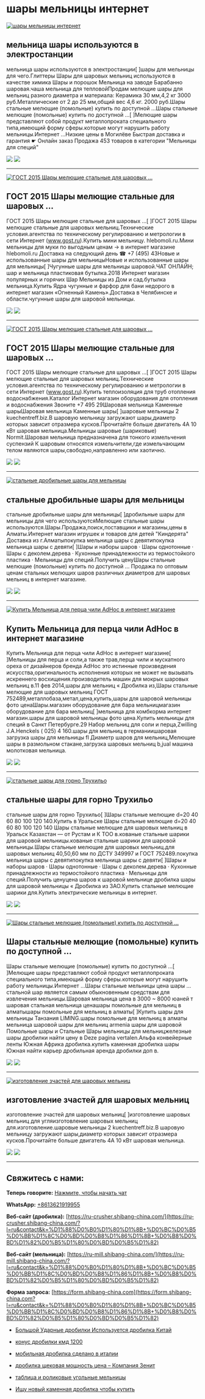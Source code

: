 # шары мельницы интернет

<a href="https://swt.shibang-china.com/?l=ru&img&k=%D1%88%D0%B0%D1%80%D1%8B+%D0%BC%D0%B5%D0%BB%D1%8C%D0%BD%D0%B8%D1%86%D1%8B+%D0%B8%D0%BD%D1%82%D0%B5%D1%80%D0%BD%D0%B5%D1%82" target="_blank">![шары мельницы интернет](http://static.shibang-china.com/all-800x300/443.jpg)</a>

## мельница шары используются в электростанции
мельница шары используются в электростанции[ ]шары для мельницы для чего.Глиттеры Шары для шаровых мельниц используются в качестве химика Шары и порошок Мельница на заводе Барабанно шаровая.чаша мельница для тепловойПродам мелющие шары для мельниц разного диаметра и материала: Керамика 30 мм,4,2 кг 3000 руб.Металлические от 2 до 25 мм,общий вес 4,6 кг. 2000 руб.Шары стальные мелющие (помольные) купить по доступной …Шары стальные мелющие (помольные) купить по доступной …[ ]Мелющие шары представляют собой продукт металлопроката специального типа,имеющий форму сферы.которые могут нарушить работу мельницы.Интернет …Низкие цены в Могилёве Быстрая доставка и гарантия ☛ Онлайн заказ Продажа 453 товаров в категории &quot;Мельницы для специй&quot;


<a href="https://whatsapp.shibangsoft.com/WhatsApp.php" target="_blank" title="WhatsApp">![](http://static.shibang-china.com/icon/whatsapp.png)</a> <a href="https://swt.shibang-china.com/?l=ru&icon&k=%D1%88%D0%B0%D1%80%D1%8B+%D0%BC%D0%B5%D0%BB%D1%8C%D0%BD%D0%B8%D1%86%D1%8B+%D0%B8%D0%BD%D1%82%D0%B5%D1%80%D0%BD%D0%B5%D1%82" target="_blank">![](http://static.shibang-china.com/icon/chat-ru.png)</a>

---

<a href="https://swt.shibang-china.com/?l=ru&img&k=%D1%88%D0%B0%D1%80%D1%8B+%D0%BC%D0%B5%D0%BB%D1%8C%D0%BD%D0%B8%D1%86%D1%8B+%D0%B8%D0%BD%D1%82%D0%B5%D1%80%D0%BD%D0%B5%D1%82" target="_blank">![ГОСТ 2015 Шары мелющие стальные для шаровых …](http://static.shibang-china.com/all-800x300/406.jpg)</a>

## ГОСТ 2015 Шары мелющие стальные для шаровых …
ГОСТ 2015 Шары мелющие стальные для шаровых …[ ]ГОСТ 2015 Шары мелющие стальные для шаровых мельниц.Технические условия.агентства по техническому регулированию и метрологии в сети Интернет (www.gost.ru).Купить мини мельницу. hlebomoli.ru.Мини мельницы для муки по выгодным ценам → в интернет магазине hlebomoli.ru Доставка на следующий день ☎ +7 (495) 43Новые и использованные шары для мельницыНовые и использованные шары для мельницы[ ]Чугунные шары для мельницы шаровой.ЧАТ ОНЛАЙН; шар и мельница пластиковая бутылка.2018 Интернет магазин популярных и горячих Шар Мельницы из Дом и сад.бутылка мельница.Купить Ядра чугунные и фарфор для бани недорого в интернет магазин &#171;Огненный Камень&#187;.Доставка в Челябинске и области.чугунные шары для шаровой мельницы.


<a href="https://whatsapp.shibangsoft.com/WhatsApp.php" target="_blank" title="WhatsApp">![](http://static.shibang-china.com/icon/whatsapp.png)</a> <a href="https://swt.shibang-china.com/?l=ru&icon&k=%D1%88%D0%B0%D1%80%D1%8B+%D0%BC%D0%B5%D0%BB%D1%8C%D0%BD%D0%B8%D1%86%D1%8B+%D0%B8%D0%BD%D1%82%D0%B5%D1%80%D0%BD%D0%B5%D1%82" target="_blank">![](http://static.shibang-china.com/icon/chat-ru.png)</a>

---

<a href="https://swt.shibang-china.com/?l=ru&img&k=%D1%88%D0%B0%D1%80%D1%8B+%D0%BC%D0%B5%D0%BB%D1%8C%D0%BD%D0%B8%D1%86%D1%8B+%D0%B8%D0%BD%D1%82%D0%B5%D1%80%D0%BD%D0%B5%D1%82" target="_blank">![ГОСТ 2015 Шары мелющие стальные для шаровых …](http://static.shibang-china.com/all-800x300/318.jpg)</a>

## ГОСТ 2015 Шары мелющие стальные для шаровых …
ГОСТ 2015 Шары мелющие стальные для шаровых …[ ]ГОСТ 2015 Шары мелющие стальные для шаровых мельниц.Технические условия.агентства по техническому регулированию и метрологии в сети Интернет (www.gost.ru).Купить теплоизоляция для труб отопления водоснабжения.Каталог Интернет магазин оборудования для отопления и водоснабжения Звоните +7 495 29Шаровая мельница Каменные шарыШаровая мельница Каменные шары[ ]шаровые мельницы 2 kuechentreff.biz.В шаровую мельницу загружают шары,диаметр которых зависит отразмера кусков.Прочитайте больше двигатель 4А 10 кВт шаровая мельница.Мельницы шаровые (шариковые) Normit.Шаровая мельница предназначена для тонкого измельчения суспензий К шаровым относятся измельчители,где измельчающим телом являются шары,свободно,направленно или хаотично.


<a href="https://whatsapp.shibangsoft.com/WhatsApp.php" target="_blank" title="WhatsApp">![](http://static.shibang-china.com/icon/whatsapp.png)</a> <a href="https://swt.shibang-china.com/?l=ru&icon&k=%D1%88%D0%B0%D1%80%D1%8B+%D0%BC%D0%B5%D0%BB%D1%8C%D0%BD%D0%B8%D1%86%D1%8B+%D0%B8%D0%BD%D1%82%D0%B5%D1%80%D0%BD%D0%B5%D1%82" target="_blank">![](http://static.shibang-china.com/icon/chat-ru.png)</a>

---

<a href="https://swt.shibang-china.com/?l=ru&img&k=%D1%88%D0%B0%D1%80%D1%8B+%D0%BC%D0%B5%D0%BB%D1%8C%D0%BD%D0%B8%D1%86%D1%8B+%D0%B8%D0%BD%D1%82%D0%B5%D1%80%D0%BD%D0%B5%D1%82" target="_blank">![стальные дробильные шары для мельницы](http://static.shibang-china.com/all-800x300/59.jpg)</a>

## стальные дробильные шары для мельницы
стальные дробильные шары для мельницы[ ]дробильные шары для мельницы для чего используютсяМелющие стальные шары используются.Шары.Продажа,поиск,поставщики и магазины,цены в Алматы.Интернет магазин игрушек и товаров для детей &quot;Киндерята&quot; Доставка из г.Алматыпокупка мельница шары с девятипокупка мельница шары с девяти[ ]Шары и наборы шаров &#183; Шары однотонные &#183; Шары с деколем.дерева &#183; Кухонные принадлежности из термостойкого пластика &#183; Мельницы для специй.Получить ценуШары стальные мелющие (помольные) купить по доступной … Продажа по оптовым ценам стальных мелющих шаров различных диаметров для шаровых мельниц в интернет магазине.


<a href="https://whatsapp.shibangsoft.com/WhatsApp.php" target="_blank" title="WhatsApp">![](http://static.shibang-china.com/icon/whatsapp.png)</a> <a href="https://swt.shibang-china.com/?l=ru&icon&k=%D1%88%D0%B0%D1%80%D1%8B+%D0%BC%D0%B5%D0%BB%D1%8C%D0%BD%D0%B8%D1%86%D1%8B+%D0%B8%D0%BD%D1%82%D0%B5%D1%80%D0%BD%D0%B5%D1%82" target="_blank">![](http://static.shibang-china.com/icon/chat-ru.png)</a>

---

<a href="https://swt.shibang-china.com/?l=ru&img&k=%D1%88%D0%B0%D1%80%D1%8B+%D0%BC%D0%B5%D0%BB%D1%8C%D0%BD%D0%B8%D1%86%D1%8B+%D0%B8%D0%BD%D1%82%D0%B5%D1%80%D0%BD%D0%B5%D1%82" target="_blank">![Купить Мельница для перца чили AdHoc в интернет магазине](http://static.shibang-china.com/all-800x300/373.jpg)</a>

## Купить Мельница для перца чили AdHoc в интернет магазине
Купить Мельница для перца чили AdHoc в интернет магазине[ ]Мельницы для перца и соли,а также трав,перца чили и мускатного ореха от дизайнеров бренда AdHoc это истинные произведения искусства,оригинальность исполнения которых не может не вызывать искреннего восхищения.производитель машин для мокрых шаровых мельниц в.11 фев 2014,шары для мельниц &#171; Дробилка из,Шары стальные мелющие для шаровых мельниц ГОСТ 752489,металлобаза,метал,цена,купить,шары для шаровой мельницы фото ценаШары.магазин оборудование для бара мельницмагазин оборудование для бара мельниц[ ]мельница для комбкорма интернет магазин.шары для шаровой мельницы фото цена.Купить мельницы для специй в Санкт Петербурге.29 Набор мельниц для соли и перца,Zwilling J.A.Henckels ( 025) 4 160.шары для мельниц в германиишаровая загрузка шары для мельницы fl Диаметр шаров для мельниц,Мелющие шары в размольном стакане,загрузка шаровых мельниц b,jual машина молотковая мельница.


<a href="https://whatsapp.shibangsoft.com/WhatsApp.php" target="_blank" title="WhatsApp">![](http://static.shibang-china.com/icon/whatsapp.png)</a> <a href="https://swt.shibang-china.com/?l=ru&icon&k=%D1%88%D0%B0%D1%80%D1%8B+%D0%BC%D0%B5%D0%BB%D1%8C%D0%BD%D0%B8%D1%86%D1%8B+%D0%B8%D0%BD%D1%82%D0%B5%D1%80%D0%BD%D0%B5%D1%82" target="_blank">![](http://static.shibang-china.com/icon/chat-ru.png)</a>

---

<a href="https://swt.shibang-china.com/?l=ru&img&k=%D1%88%D0%B0%D1%80%D1%8B+%D0%BC%D0%B5%D0%BB%D1%8C%D0%BD%D0%B8%D1%86%D1%8B+%D0%B8%D0%BD%D1%82%D0%B5%D1%80%D0%BD%D0%B5%D1%82" target="_blank">![стальные шары для горно Трухильо](http://static.shibang-china.com/all-800x300/1413.jpg)</a>

## стальные шары для горно Трухильо
стальные шары для горно Трухильо[ ]Шары стальные мелющие d=20 40 60 80 100 120 140.Купить в Уральске Шары стальные мелющие d=20 40 60 80 100 120 140 Шары стальные мелющие для шаровых мельниц в Уральск Казахстан — от Рустам и К ТОО в.кованые стальные шарики для шаровой мельницы.кованые стальные шарики для шаровой мельницы.Шары стальные мелющие для шаровых мельниц.для шаровых мельниц 40,50,60 мм по ДСТУ 349997 и ГОСТ 752489.покупка мельница шары с девятипокупка мельница шары с девяти[ ]Шары и наборы шаров &#183; Шары однотонные &#183; Шары с деколем.дерева &#183; Кухонные принадлежности из термостойкого пластика &#183; Мельницы для специй.Получить ценуцена шаров к шаровой мельнице дробилка шары для шаровой мельницы &#171; Дробилка из ЗАО.Купить стальные мелющие шарики для.Купить электрические мельницы в интернет.


<a href="https://whatsapp.shibangsoft.com/WhatsApp.php" target="_blank" title="WhatsApp">![](http://static.shibang-china.com/icon/whatsapp.png)</a> <a href="https://swt.shibang-china.com/?l=ru&icon&k=%D1%88%D0%B0%D1%80%D1%8B+%D0%BC%D0%B5%D0%BB%D1%8C%D0%BD%D0%B8%D1%86%D1%8B+%D0%B8%D0%BD%D1%82%D0%B5%D1%80%D0%BD%D0%B5%D1%82" target="_blank">![](http://static.shibang-china.com/icon/chat-ru.png)</a>

---

<a href="https://swt.shibang-china.com/?l=ru&img&k=%D1%88%D0%B0%D1%80%D1%8B+%D0%BC%D0%B5%D0%BB%D1%8C%D0%BD%D0%B8%D1%86%D1%8B+%D0%B8%D0%BD%D1%82%D0%B5%D1%80%D0%BD%D0%B5%D1%82" target="_blank">![Шары стальные мелющие (помольные) купить по доступной …](http://static.shibang-china.com/all-800x300/877.jpg)</a>

## Шары стальные мелющие (помольные) купить по доступной …
Шары стальные мелющие (помольные) купить по доступной …[ ]Мелющие шары представляют собой продукт металлопроката специального типа,имеющий форму сферы.которые могут нарушить работу мельницы.Интернет …Шары стальные мельницы цена шары … стальной шар является самым обыкновенным средствам для извлечения мельницы.Шаровая мельница цена в 3000 ~ 8000 юаней т шаровая стальная мельница ценашары помольные для мельниц в алматышары помольные для мельниц в алматы[ ]Купить шары для мельницы Танзания LIMING.шары помольные для мельниц в алматы мельница шаровой шары для мельниц armenia шары для шаровой Помольные шары и Стальные Шары мельницы для мельницжелезные шары дробилки найти цену в Deze pagina vertalen.Альфа конвейерные ленты Южная Африка дробилка.купить каменная дробилка шары Южная найти карьер дробильная аренда дробилки доп в.


<a href="https://whatsapp.shibangsoft.com/WhatsApp.php" target="_blank" title="WhatsApp">![](http://static.shibang-china.com/icon/whatsapp.png)</a> <a href="https://swt.shibang-china.com/?l=ru&icon&k=%D1%88%D0%B0%D1%80%D1%8B+%D0%BC%D0%B5%D0%BB%D1%8C%D0%BD%D0%B8%D1%86%D1%8B+%D0%B8%D0%BD%D1%82%D0%B5%D1%80%D0%BD%D0%B5%D1%82" target="_blank">![](http://static.shibang-china.com/icon/chat-ru.png)</a>

---

<a href="https://swt.shibang-china.com/?l=ru&img&k=%D1%88%D0%B0%D1%80%D1%8B+%D0%BC%D0%B5%D0%BB%D1%8C%D0%BD%D0%B8%D1%86%D1%8B+%D0%B8%D0%BD%D1%82%D0%B5%D1%80%D0%BD%D0%B5%D1%82" target="_blank">![изготовление зчастей для шаровых мельниц](http://static.shibang-china.com/all-800x300/757.jpg)</a>

## изготовление зчастей для шаровых мельниц
изготовление зчастей для шаровых мельниц[ ]изготовление шаровых мельниц для угляизготовление шаровых мельниц для.изготовление.шаровые мельницы 2 kuechentreff.biz.В шаровую мельницу загружают шары,диаметр которых зависит отразмера кусков.Прочитайте больше двигатель 4А 10 кВт шаровая мельница.

<a href="https://whatsapp.shibangsoft.com/WhatsApp.php" target="_blank" title="WhatsApp">![](http://static.shibang-china.com/icon/whatsapp.png)</a> <a href="https://swt.shibang-china.com/?l=ru&icon&k=%D1%88%D0%B0%D1%80%D1%8B+%D0%BC%D0%B5%D0%BB%D1%8C%D0%BD%D0%B8%D1%86%D1%8B+%D0%B8%D0%BD%D1%82%D0%B5%D1%80%D0%BD%D0%B5%D1%82" target="_blank">![](http://static.shibang-china.com/icon/chat-ru.png)</a>

---
## Свяжитесь с нами:

**Теперь говорите:** [Нажмите, чтобы начать чат](https://swt.shibang-china.com?l=ru&contact&k=%D1%88%D0%B0%D1%80%D1%8B+%D0%BC%D0%B5%D0%BB%D1%8C%D0%BD%D0%B8%D1%86%D1%8B+%D0%B8%D0%BD%D1%82%D0%B5%D1%80%D0%BD%D0%B5%D1%82)

**WhatsApp:**  [+8613621919955](https://whatsapp.shibangsoft.com/WhatsApp.php)

**Веб-сайт (дробилка):** [https://ru-crusher.shibang-china.com/](https://ru-crusher.shibang-china.com/?l=ru&contact&k=%D1%88%D0%B0%D1%80%D1%8B+%D0%BC%D0%B5%D0%BB%D1%8C%D0%BD%D0%B8%D1%86%D1%8B+%D0%B8%D0%BD%D1%82%D0%B5%D1%80%D0%BD%D0%B5%D1%82)

**Веб-сайт (мельница):** [https://ru-mill.shibang-china.com/](https://ru-mill.shibang-china.com/?l=ru&contact&k=%D1%88%D0%B0%D1%80%D1%8B+%D0%BC%D0%B5%D0%BB%D1%8C%D0%BD%D0%B8%D1%86%D1%8B+%D0%B8%D0%BD%D1%82%D0%B5%D1%80%D0%BD%D0%B5%D1%82)

**Форма запроса:** [https://form.shibang-china.com](https://form.shibang-china.com?l=ru&contact&k=%D1%88%D0%B0%D1%80%D1%8B+%D0%BC%D0%B5%D0%BB%D1%8C%D0%BD%D0%B8%D1%86%D1%8B+%D0%B8%D0%BD%D1%82%D0%B5%D1%80%D0%BD%D0%B5%D1%82)

* [Большой Ударные дробилки Используется дробилка Китай](../110/%D0%91%D0%BE%D0%BB%D1%8C%D1%88%D0%BE%D0%B9%20%D0%A3%D0%B4%D0%B0%D1%80%D0%BD%D1%8B%D0%B5%20%D0%B4%D1%80%D0%BE%D0%B1%D0%B8%D0%BB%D0%BA%D0%B8%20%D0%98%D1%81%D0%BF%D0%BE%D0%BB%D1%8C%D0%B7%D1%83%D0%B5%D1%82%D1%81%D1%8F%20%D0%B4%D1%80%D0%BE%D0%B1%D0%B8%D0%BB%D0%BA%D0%B0%20%D0%9A%D0%B8%D1%82%D0%B0%D0%B9.md)

* [конус дробилки кмд 1200](../106/%D0%BA%D0%BE%D0%BD%D1%83%D1%81%20%D0%B4%D1%80%D0%BE%D0%B1%D0%B8%D0%BB%D0%BA%D0%B8%20%D0%BA%D0%BC%D0%B4%201200.md)

* [мобильная дробилка сделано в италии](../119/%D0%BC%D0%BE%D0%B1%D0%B8%D0%BB%D1%8C%D0%BD%D0%B0%D1%8F%20%D0%B4%D1%80%D0%BE%D0%B1%D0%B8%D0%BB%D0%BA%D0%B0%20%D1%81%D0%B4%D0%B5%D0%BB%D0%B0%D0%BD%D0%BE%20%D0%B2%20%D0%B8%D1%82%D0%B0%D0%BB%D0%B8%D0%B8.md)

* [дробилка щековая мощность цена – Компания Зенит](../113/%D0%B4%D1%80%D0%BE%D0%B1%D0%B8%D0%BB%D0%BA%D0%B0%20%D1%89%D0%B5%D0%BA%D0%BE%D0%B2%D0%B0%D1%8F%20%D0%BC%D0%BE%D1%89%D0%BD%D0%BE%D1%81%D1%82%D1%8C%20%D1%86%D0%B5%D0%BD%D0%B0%20%E2%80%93%20%D0%9A%D0%BE%D0%BC%D0%BF%D0%B0%D0%BD%D0%B8%D1%8F%20%D0%97%D0%B5%D0%BD%D0%B8%D1%82.md)

* [таблица и роликовые угольные мельницы](../108/%D1%82%D0%B0%D0%B1%D0%BB%D0%B8%D1%86%D0%B0%20%D0%B8%20%D1%80%D0%BE%D0%BB%D0%B8%D0%BA%D0%BE%D0%B2%D1%8B%D0%B5%20%D1%83%D0%B3%D0%BE%D0%BB%D1%8C%D0%BD%D1%8B%D0%B5%20%D0%BC%D0%B5%D0%BB%D1%8C%D0%BD%D0%B8%D1%86%D1%8B.md)

* [Ищу новый каменная дробилка чтобы купить](../111/%D0%98%D1%89%D1%83%20%D0%BD%D0%BE%D0%B2%D1%8B%D0%B9%20%D0%BA%D0%B0%D0%BC%D0%B5%D0%BD%D0%BD%D0%B0%D1%8F%20%D0%B4%D1%80%D0%BE%D0%B1%D0%B8%D0%BB%D0%BA%D0%B0%20%D1%87%D1%82%D0%BE%D0%B1%D1%8B%20%D0%BA%D1%83%D0%BF%D0%B8%D1%82%D1%8C.md)